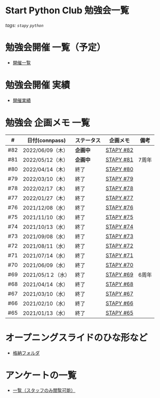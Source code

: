 # Start Python Club 勉強会一覧

###### tags: `stapy` `python`

# 勉強会開催 一覧（予定）

* [開催一覧](https://docs.google.com/spreadsheets/d/1YC4FWeqZzjfKASaIYPmDpNfsxQjzw-7EslyXKffiTZE/edit#gid=0)

# 勉強会開催 実績

* [開催実績](https://docs.google.com/spreadsheets/d/1wkh0gQT6w8POBrMH374xYbjWUVejh_X7B92ibMNqgOg/edit#gid=0)

# 勉強会 企画メモ 一覧

|#|日付(connpass)|ステータス|企画メモ|備考| 
|---|---|---|---|---|
|#82|2022/06/09（木）|**企画中**|[STAPY #82](Stapy_082.md)
|#81|2022/05/12（木）|**企画中**|[STAPY #81](Stapy_081.md)|7周年|
|#80|2022/04/14（木）|終了|[STAPY #80](Stapy_080.md)
|#79|2022/03/10（木）|終了|[STAPY #79](Stapy_079.md)
|#78|2022/02/17（木）|終了|[STAPY #78](Stapy_078.md)
|#77|2022/01/27（木）|終了|[STAPY #77](Stapy_077.md)
|#76|2021/12/08（水）|終了|[STAPY #76](Stapy_076.md)
|#75|2021/11/10（水）|終了|[STAPY #75](Stapy_075.md)
|#74|2021/10/13（水）|終了|[STAPY #74](Stapy_074.md)
|#73|2021/09/08（水）|終了|[STAPY #73](Stapy_073.md)
|#72|2021/08/11（水）|終了|[STAPY #72](Stapy_072.md)
|#71|2021/07/14（水）|終了|[STAPY #71](Stapy_071.md)
|#70|2021/06/09（水）|終了|[STAPY #70](Stapy_070.md)
|#69|2021/05/1２（水）|終了|[STAPY #69](Stapy_069.md)|6周年|
|#68|2021/04/14（水）|終了|[STAPY #68](Stapy_068.md)
|#67|2021/03/10（水）|終了|[STAPY #67](Stapy_067.md)
|#66|2021/02/10（水）|終了|[STAPY #66](Stapy_066.md)
|#65|2021/01/13（水）|終了|[STAPY #65](Stapy_065.md)

# オープニングスライドのひな形など

* [格納フォルダ](https://drive.google.com/drive/folders/1RfyAOb4d0VEl-Td8lpl2mlSIzqiLJFFd)

# アンケートの一覧

* [一覧（スタッフのみ閲覧可能）](https://docs.google.com/spreadsheets/d/1EMr7zFc5-4EzkafQq9IeV8dSdninuMfBGXT_-Ol5zSU/edit#gid=1131540389)
